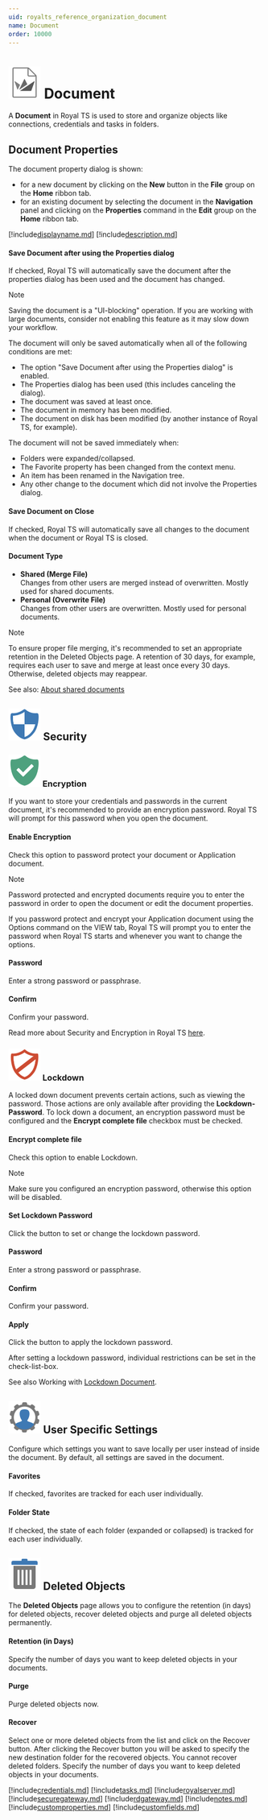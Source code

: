 ```yaml
---
uid: royalts_reference_organization_document
name: Document
order: 10000
---
```


# ![](/r2021/images/RoyalTS/Application/SVG_FileIconRTSZ_32.svg#img_header) Document
A **Document** in Royal TS is used to store and organize objects like connections, credentials and tasks in folders.

## Document Properties
The document property dialog is shown:
* for a new document by clicking on the **New** button in the **File** group on the **Home** ribbon tab.
* for an existing document by selecting the document in the **Navigation** panel and clicking on the **Properties** command in the **Edit** group on the **Home** ribbon tab.

[!include[displayname.md](~/royalts/_shared/displayname.md)]
[!include[description.md](~/royalts/_shared/description.md)]

#### Save Document after using the Properties dialog
If checked, Royal TS will automatically save the document after the properties dialog has been used and the document has changed.

> [!Note]
> Saving the document is a "UI-blocking" operation. If you are working with large documents, consider not enabling this feature as it may slow down your workflow.  
> 
> The document will only be saved automatically when all of the following conditions are met:
> - The option "Save Document after using the Properties dialog" is enabled.
> - The Properties dialog has been used (this includes canceling the dialog).
> - The document was saved at least once.
> - The document in memory has been modified.
> - The document on disk has been modified (by another instance of Royal TS, for example).  
> 
> The document will not be saved immediately when:
> - Folders were expanded/collapsed.
> - The Favorite property has been changed from the context menu.
> - An item has been renamed in the Navigation tree.
> - Any other change to the document which did not involve the Properties dialog.

#### Save Document on Close
If checked, Royal TS will automatically save all changes to the document when the document or Royal TS is closed.

#### Document Type
- **Shared (Merge File)**  
  Changes from other users are merged instead of overwritten. Mostly used for shared documents.
- **Personal (Overwrite File)**  
  Changes from other users are overwritten. Mostly used for personal documents.

> [!Note]
> To ensure proper file merging, it's recommended to set an appropriate retention in the Deleted Objects page. A retention of 30 days, for example, requires each user to save and merge at least once every 30 days. Otherwise, deleted objects may reappear.

See also: [About shared documents](http://support.royalapplications.com/knowledgebase/articles/341144)

## ![](/r2021/images/RoyalTS/Application/SVG_PageSecurity_32.svg#img_header) Security
### ![](/r2021/images/RoyalTS/Application/SVG_PageEncryption_32.svg#img_header) Encryption
If you want to store your credentials and passwords in the current document, it's recommended to provide an encryption password. Royal TS will prompt for this password when you open the document.

#### Enable Encryption
Check this option to password protect your document or Application document.

> [!Note]
> Password protected and encrypted documents require you to enter the password in order to open the document or edit the document properties.  
> 
> If you password protect and encrypt your Application document using the Options command on the VIEW tab, Royal TS will prompt you to enter the password when Royal TS starts and whenever you want to change the options.

#### Password
Enter a strong password or passphrase.

#### Confirm
Confirm your password.

Read more about Security and Encryption in Royal TS [here](xref:royalts_intro_security).

### ![](/r2021/images/RoyalTS/Application/SVG_PageLockdown_32.svg#img_header) Lockdown
A locked down document prevents certain actions, such as viewing the password. Those actions are only available after providing the **Lockdown-Password**. To lock down a document, an encryption password must be configured and the **Encrypt complete file** checkbox must be checked.

#### Encrypt complete file
Check this option to enable Lockdown.

> [!Note]
> Make sure you configured an encryption password, otherwise this option will be disabled.

#### Set Lockdown Password
Click the button to set or change the lockdown password.

#### Password
Enter a strong password or passphrase.

#### Confirm
Confirm your password.

#### Apply
Click the button to apply the lockdown password.

After setting a lockdown password, individual restrictions can be set in the check-list-box.

See also Working with [Lockdown Document](xref:royalts_tutorials_lockdown).

## ![](/r2021/images/RoyalTS/Application/SVG_PageUserSpecificSettings_32.svg#img_header) User Specific Settings
Configure which settings you want to save locally per user instead of inside the document. By default, all settings are saved in the document.

#### Favorites
If checked, favorites are tracked for each user individually.

#### Folder State
If checked, the state of each folder (expanded or collapsed) is tracked for each user individually.

## ![](/r2021/images/RoyalTS/Application/SVG_PageDeletedObjects_32.svg#img_header) Deleted Objects
The **Deleted Objects** page allows you to configure the retention (in days) for deleted objects, recover deleted objects and purge all deleted objects permanently.

#### Retention (in Days)
Specify the number of days you want to keep deleted objects in your documents.

#### Purge
Purge deleted objects now.

#### Recover
Select one or more deleted objects from the list and click on the Recover button. After clicking the Recover button you will be asked to specify the new destination folder for the recovered objects. You cannot recover deleted folders.
Specify the number of days you want to keep deleted objects in your documents.

[!include[credentials.md](~/royalts/_shared/credentials.md)]
[!include[tasks.md](~/royalts/_shared/tasks.md)]
[!include[royalserver.md](~/royalts/_shared/royalserver.md)]
[!include[securegateway.md](~/royalts/_shared/securegateway.md)]
[!include[rdgateway.md](~/royalts/_shared/rdgateway.md)]
[!include[notes.md](~/royalts/_shared/notes.md)]
[!include[customproperties.md](~/royalts/_shared/customproperties.md)]
[!include[customfields.md](~/royalts/_shared/customfields.md)]
